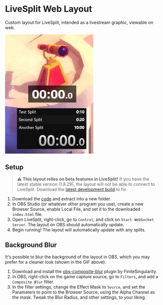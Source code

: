 # LiveSplit Web Layout

Custom layout for LiveSplit, intended as a livestream graphic, viewable on web.

![Demo GIF](./docs/demo.gif)

## Setup

> :warning: **This layout relies on beta features in LiveSplit!** If you have the latest stable version (1.8.29), the layout will not be able to connect to LiveSplit. Download the [latest development build](https://raw.githubusercontent.com/LiveSplit/LiveSplit.github.io/artifacts/LiveSplitDevBuild.zip) to fix.

1. Download the [code](https://github.com/jeanwll/LiveSplitOne-OBS-Layout/archive/refs/heads/main.zip) and extract into a new folder.
2. In OBS Studio (or whatever other program you use), create a new Browser Source, enable Local File, and set it to the downloaded `index.html` file.
3. Open LiveSplit, right-click, go to `Control`, and click on `Start WebSocket Server`. The layout on OBS should automatically update.
4. Begin running! The layout will automatically update with any splits.

## Background Blur

It's possible to blur the background of the layout in OBS, which you may prefer for a cleaner look (shown in the GIF above).

1. Download and install the [obs-composite-blur](https://github.com/FiniteSingularity/obs-composite-blur) plugin by FiniteSingularity.
2. In OBS, right-click on the game capture source, go to `Filters`, and add a `Composite Blur` filter.
3. In the filter settings, change the Effect Mask to `Source`, and set the Paramaters to point to the Browser Source, using the Alpha Channel as the mask. Tweak the Blur Radius, and other settings, to your liking.
